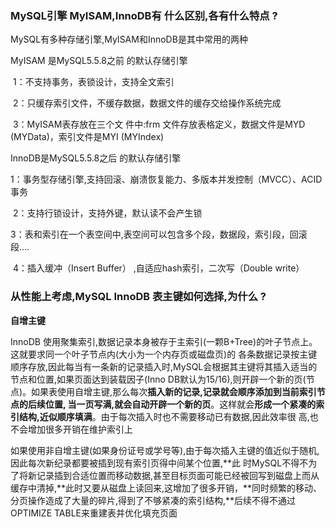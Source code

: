 ### MySQL引擎 MyISAM,InnoDB有 什么区别,各有什么特点 ?

MySQL有多种存储引擎,MyISAM和InnoDB是其中常用的两种

MyISAM 是MySQL5.5.8之前 的默认存储引擎

​	1：不支持事务，表锁设计，支持全文索引      

​	2：只缓存索引文件，不缓存数据，数据文件的缓存交给操作系统完成

​	3：MyISAM表存放在三个文 件中:frm 文件存放表格定义，数据文件是MYD (MYData)，索引文件是MYI (MYIndex)

InnoDB是MySQL5.5.8之后 的默认存储引擎

​	1：事务型存储引擎,支持回滚、崩溃恢复能力、多版本并发控制（MVCC）、ACID事务 

​	2：支持行锁设计，支持外键，默认读不会产生锁

​	3：表和索引在一个表空间中,表空间可以包含多个段，数据段，索引段，回滚段....

​	4：插入缓冲（Insert Buffer） ,自适应hash索引，二次写（Double write）



### 从性能上考虑,MySQL InnoDB 表主键如何选择,为什么   ?

**自增主键**

InnoDB 使用聚集索引,数据记录本身被存于主索引(一颗B+Tree)的叶子节点上。这就要求同一个叶子节点内(大小为一个内存页或磁盘页)的 各条数据记录按主键顺序存放,因此每当有一条新的记录插入时,MySQL会根据其主键将其插入适当的节点和位置,如果页面达到装载因子(Inno DB默认为15/16),则开辟一个新的页(节点)。如果表使用自增主键,那么每次**插入新的记录,记录就会顺序添加到当前索引节点的后续位置, 当一页写满,就会自动开辟一个新的页**。这样就会**形成一个紧凑的索引结构,近似顺序填满**。由于每次插入时也不需要移动已有数据,因此效率很 高,也不会增加很多开销在维护索引上

如果使用非自增主键(如果身份证号或学号等),由于每次插入主键的值近似于随机,因此每次新纪录都要被插到现有索引页得中间某个位置,**此 时MySQL不得不为了将新记录插到合适位置而移动数据,甚至目标页面可能已经被回写到磁盘上而从缓存中清掉,**此时又要从磁盘上读回来,这增加了很多开销，**同时频繁的移动、分页操作造成了大量的碎片,得到了不够紧凑的索引结构,**后续不得不通过OPTIMIZE TABLE来重建表并优化填充页面







